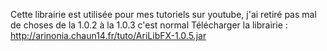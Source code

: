 Cette librairie est utilisée pour mes tutoriels sur youtube, j'ai retiré pas mal de choses de la 1.0.2 à la 1.0.3 c'est normal
Télécharger la librairie : http://arinonia.chaun14.fr/tuto/AriLibFX-1.0.5.jar

